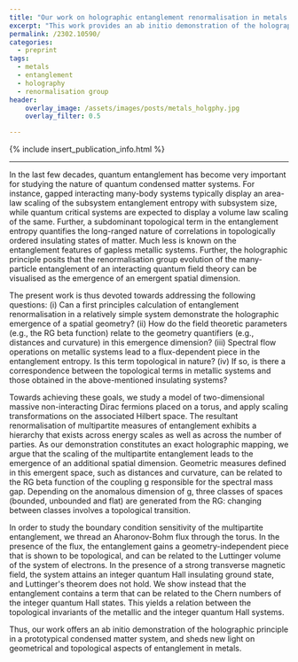 ```yaml
---
title: "Our work on holographic entanglement renormalisation in metals is now available on the arxiv."
excerpt: "This work provides an ab initio demonstration of the holographic principle in a prototypical condensed matter system, and sheds new light on geometrical and topological aspects of entanglement in metals."
permalink: /2302.10590/
categories:
  - preprint
tags:
  - metals
  - entanglement
  - holography
  - renormalisation group
header:
    overlay_image: /assets/images/posts/metals_holgphy.jpg
    overlay_filter: 0.5

---
```


{% include insert_publication_info.html %}

---

In the last few decades, quantum entanglement has become very important for studying the nature of quantum condensed matter systems. For instance, gapped interacting many-body systems typically display an area-law scaling of the subsystem entanglement entropy with subsystem size, while quantum critical systems are expected to display a volume law scaling of the same. Further, a subdominant topological term in the entanglement entropy quantifies the long-ranged nature of correlations in topologically ordered insulating states of matter. Much less is known on the entanglement features of gapless metallic systems. Further, the holographic principle posits that the renormalisation group evolution of the many-particle entanglement of an interacting quantum field theory can be visualised as the emergence of an emergent spatial dimension. 

The present work is thus devoted towards addressing the following questions:  (i) Can a first principles calculation of entanglement renormalisation in a relatively simple system demonstrate the holographic emergence of a spatial geometry? (ii) How do the field theoretic parameters (e.g., the RG beta function) relate to the geometry quantifiers (e.g., distances and curvature) in this emergence dimension? (iii) Spectral flow operations on metallic systems lead to a flux-dependent piece in the entanglement entropy. Is this term topological in nature? (iv) If so, is there a correspondence between the topological terms in metallic systems and those obtained in the above-mentioned insulating systems?

Towards achieving these goals, we study a model of two-dimensional massive non-interacting Dirac fermions placed on a torus, and apply scaling transformations on the associated Hilbert space. The resultant renormalisation of multipartite measures of entanglement exhibits a hierarchy that exists across energy scales as well as across the number of parties. As our demonstration constitutes an exact holographic mapping, we argue that the scaling of the multipartite entanglement leads to the emergence of an additional spatial dimension. Geometric measures defined in this emergent space, such as distances and curvature, can be related to the RG beta function of the coupling g responsible for the spectral mass gap. Depending on the anomalous dimension of g, three classes of spaces (bounded, unbounded and flat) are generated from the RG: changing between classes involves  a topological transition. 

In order to study the boundary condition sensitivity of the multipartite entanglement, we thread an Aharonov-Bohm flux through the torus. In the presence of the flux, the entanglement gains a geometry-independent piece that is shown to be topological,  and can be related to the Luttinger volume of the system of electrons. In the presence of a strong transverse magnetic field, the system attains an integer quantum Hall insulating ground state, and Luttinger's theorem does not hold. We show instead that the entanglement contains a term that can be related to the Chern numbers of the integer quantum Hall states. This yields a relation between the topological invariants of the metallic and the integer quantum Hall systems.

Thus, our work offers an ab initio demonstration of the holographic principle in a prototypical condensed matter system, and sheds new light on geometrical and topological aspects of entanglement in metals.
